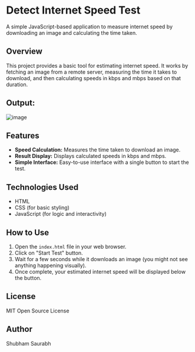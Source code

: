 # Detect Internet Speed Test

A simple JavaScript-based application to measure internet speed by downloading an image and calculating the time taken.

## Overview

This project provides a basic tool for estimating internet speed. It works by fetching an image from a remote server, measuring the time it takes to download, and then calculating speeds in kbps and mbps based on that duration.

## Output:

![image](https://github.com/user-attachments/assets/5eead37e-3193-4567-8f9f-29353bc27162)

## Features

*   **Speed Calculation:** Measures the time taken to download an image.
*   **Result Display:** Displays calculated speeds in kbps and mbps.
*   **Simple Interface:** Easy-to-use interface with a single button to start the test.

## Technologies Used

*   HTML
*   CSS (for basic styling)
*   JavaScript (for logic and interactivity)

## How to Use

1.  Open the `index.html` file in your web browser.
2.  Click on "Start Test" button.
3.  Wait for a few seconds while it downloads an image (you might not see anything happening visually).
4.  Once complete, your estimated internet speed will be displayed below the button.

## License

MIT Open Source License

## Author

Shubham Saurabh


